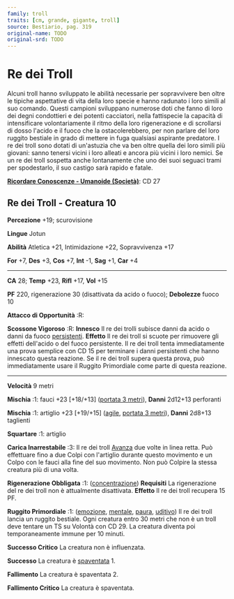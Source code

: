 ```yaml
---
family: troll
traits: [cm, grande, gigante, troll]
source: Bestiario, pag. 319
original-name: TODO
original-srd: TODO
---
```


# Re dei Troll

Alcuni troll hanno sviluppato le abilità necessarie per sopravvivere ben oltre
le tipiche aspettative di vita della loro specie e hanno radunato i loro simili
al suo comando. Questi campioni sviluppano numerose doti che fanno di loro dei
degni condottieri e dei potenti cacciatori, nella fattispecie la capacità di
intensificare volontariamente il ritmo della loro rigenerazione e di scrollarsi
di dosso l'acido e il fuoco che la ostacolerebbero, per non parlare del loro
ruggito bestiale in grado di mettere in fuga qualsiasi aspirante predatore. I re
dei troll sono dotati di un'astuzia che va ben oltre quella dei loro simili più
giovani: sanno tenersi vicini i loro alleati e ancora più vicini i loro nemici.
Se un re dei troll sospetta anche lontanamente che uno dei suoi seguaci trami
per spodestarlo, il suo castigo sarà rapido e fatale.

**[Ricordare Conoscenze - Umanoide (Società)](/azioni/abilita/ricordare-conoscenze)**:
CD 27

## Re dei Troll - Creatura 10

**Percezione** +19; scurovisione

**Lingue** Jotun

**Abilità** Atletica +21, Intimidazione +22, Sopravvivenza +17

**For** +7, **Des** +3, **Cos** +7, **Int** -1, **Sag** +1, **Car** +4

---

**CA** 28; **Temp** +23, **Rifl** +17, **Vol** +15

**PF** 220, rigenerazione 30 (disattivata da acido o fuoco); **Debolezze** fuoco
10

**Attacco di Opportunità** :R:

**Scossone Vigoroso** :R: **Innesco** Il re dei trolli subisce danni da acido o
danni da fuoco [persistenti](/condizioni/danno-persistente). **Effetto** Il re
dei troll si scuote per rimuovere gli effetti dell'acido o del fuoco
persistente. Il re dei troll tenta immediatamente una prova semplice con CD 15
per terminare i danni persistenti che hanno innescato questa reazione. Se il re
dei troll supera questa prova, può immediatamente usare il Ruggito Primordiale
come parte di questa reazione.

---

**Velocità** 9 metri

**Mischia** :1: fauci +23 \[+18/+13] ([portata 3 metri](/tratti/portata)),
**Danni** 2d12+13 perforanti

**Mischia** :1: artiglio +23 \[+19/+15] ([agile](/tratti/agile),
[portata 3 metri](/tratti/portata)), **Danni** 2d8+13 taglienti

**Squartare** :1: artiglio

**Carica Inarrestabile** :3: Il re dei troll [Avanza](/azioni/base/avanzare) due
volte in linea retta. Può effettuare fino a due Colpi con l'artiglio durante
questo movimento e un Colpo con le fauci alla fine del suo movimento. Non può
Colpire la stessa creatura più di una volta.

**Rigenerazione Obbligata** :1: ([concentrazione](/tratti/concentrazione))
**Requisiti** La rigenerazione del re dei troll non è attualmente disattivata.
**Effetto** Il re dei troll recupera 15 PF.

**Ruggito Primordiale** :1: ([emozione](/tratti/emozione),
[mentale](/tratti/mentale), [paura](/tratti/paura), [uditivo](/tratti/uditivo))
Il re dei troll lancia un ruggito bestiale. Ogni creatura entro 30 metri che non
è un troll deve tentare un TS su Volontà con CD 29. La creatura diventa poi
temporaneamente immune per 10 minuti.

**Successo Critico** La creatura non è influenzata.

**Successo** La creatura è [spaventata](/condizioni/spaventato) 1.

**Fallimento** La creatura è spaventata 2.

**Fallimento Critico** La creatura è spaventata.
